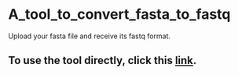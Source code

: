 # A_tool_to_convert_fasta_to_fastq
Upload your fasta file and receive its fastq format.

## To use the tool directly, click this [link]().
